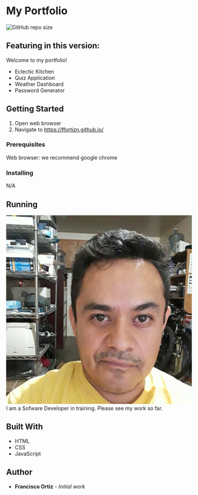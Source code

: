 # My Portfolio
![GitHub repo size](https://img.shields.io/github/repo-size/ffortizn/ffortizn.github.io)

## Featuring in this version:
Welcome to my portfolio!
* Eclectic Kitchen
* Quiz Application
* Weather Dashboard
* Password Generator

## Getting Started
1. Open web browser
2. Navigate to https://ffortizn.github.io/

### Prerequisites
Web browser: we recommend google chrome

### Installing
N/A

## Running
![picture](static/image/me.jpg)
I am a Sofware Developer in training.
Please see my work so far.

## Built With
* HTML
* CSS
* JavaScript

## Author
* **Francisco Ortiz** - *Initial work*

